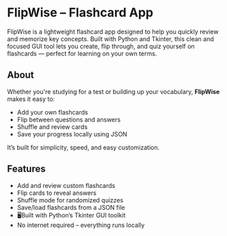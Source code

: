 # FlipWise – Flashcard App

FlipWise is a lightweight flashcard app designed to help you quickly review and memorize key concepts. Built with Python and Tkinter, this clean and focused GUI tool lets you create, flip through, and quiz yourself on flashcards — perfect for learning on your own terms.


## About

Whether you're studying for a test or building up your vocabulary, **FlipWise** makes it easy to:
- Add your own flashcards
- Flip between questions and answers
- Shuffle and review cards
- Save your progress locally using JSON

It’s built for simplicity, speed, and easy customization.


## Features

- Add and review custom flashcards  
- Flip cards to reveal answers  
- Shuffle mode for randomized quizzes  
- Save/load flashcards from a JSON file  
- 🖥Built with Python’s Tkinter GUI toolkit  
- No internet required – everything runs locally  
